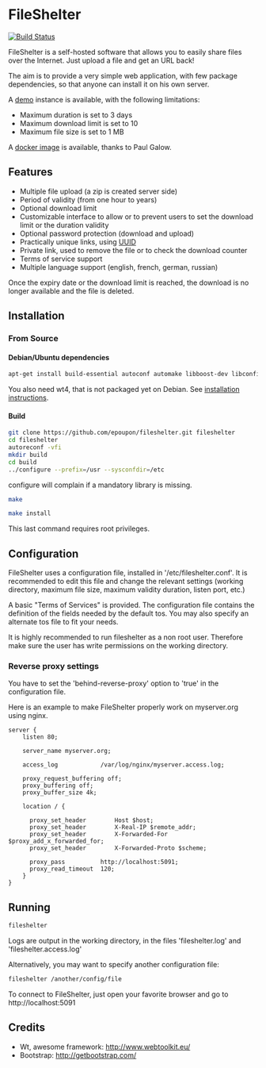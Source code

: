 # FileShelter

[![Build Status](https://travis-ci.org/epoupon/fileshelter.svg?branch=master)](https://travis-ci.org/epoupon/fileshelter)

FileShelter is a self-hosted software that allows you to easily share files over the Internet.
Just upload a file and get an URL back!

The aim is to provide a very simple web application, with few package dependencies, so that anyone can install it on his own server.

A [demo](http://fileshelter.demo.poupon.io) instance is available, with the following limitations:
- Maximum duration is set to 3 days
- Maximum download limit is set to 10
- Maximum file size is set to 1 MB

A [docker image](https://github.com/paulgalow/fileshelter-docker) is available, thanks to Paul Galow.

## Features
- Multiple file upload (a zip is created server side)
- Period of validity (from one hour to years)
- Optional download limit
- Customizable interface to allow or to prevent users to set the download limit or the duration validity
- Optional password protection (download and upload)
- Practically unique links, using [UUID](https://fr.wikipedia.org/wiki/Universal_Unique_Identifier)
- Private link, used to remove the file or to check the download counter
- Terms of service support
- Multiple language support (english, french, german, russian)

Once the expiry date or the download limit is reached, the download is no longer available and the file is deleted.

## Installation
### From Source
#### Debian/Ubuntu dependencies
```sh
apt-get install build-essential autoconf automake libboost-dev libconfig++-dev libzip-dev
```

You also need wt4, that is not packaged yet on Debian. See [installation instructions](https://www.webtoolkit.eu/wt/doc/reference/html/InstallationUnix.html).

#### Build
```sh
git clone https://github.com/epoupon/fileshelter.git fileshelter
cd fileshelter
autoreconf -vfi
mkdir build
cd build
../configure --prefix=/usr --sysconfdir=/etc
```
configure will complain if a mandatory library is missing.

```sh
make
```

```sh
make install
```
This last command requires root privileges.


## Configuration
FileShelter uses a configuration file, installed in '/etc/fileshelter.conf'.
It is recommended to edit this file and change the relevant settings (working directory, maximum file size, maximum validity duration, listen port, etc.)

A basic "Terms of Services" is provided. The configuration file contains the definition of the fields needed by the default tos.
You may also specify an alternate tos file to fit your needs.

It is highly recommended to run fileshelter as a non root user. Therefore make sure the user has write permissions on the working directory.

### Reverse proxy settings
You have to set the 'behind-reverse-proxy' option to 'true' in the configuration file.

Here is an example to make FileShelter properly work on myserver.org using nginx.
```
server {
    listen 80;

    server_name myserver.org;

    access_log            /var/log/nginx/myserver.access.log;

    proxy_request_buffering off;
    proxy_buffering off;
    proxy_buffer_size 4k;

    location / {

      proxy_set_header        Host $host;
      proxy_set_header        X-Real-IP $remote_addr;
      proxy_set_header        X-Forwarded-For $proxy_add_x_forwarded_for;
      proxy_set_header        X-Forwarded-Proto $scheme;

      proxy_pass          http://localhost:5091;
      proxy_read_timeout  120;
    }
}
```

## Running
```sh
fileshelter
```
Logs are output in the working directory, in the files 'fileshelter.log' and 'fileshelter.access.log'

Alternatively, you may want to specify another configuration file:
```sh
fileshelter /another/config/file
```

To connect to FileShelter, just open your favorite browser and go to http://localhost:5091

## Credits
- Wt, awesome framework: http://www.webtoolkit.eu/
- Bootstrap: http://getbootstrap.com/



